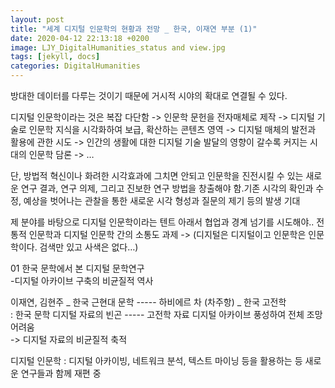 ```yaml
---
layout: post
title: "세계 디지털 인문학의 현황과 전망 _ 한국, 이재연 부분 (1)"
date: 2020-04-12 22:13:18 +0200
image: LJY_DigitalHumanities_status and view.jpg
tags: [jekyll, docs]
categories: DigitalHumanities
---
```

방대한 데이터를 다루는 것이기 때문에 거시적 시야의 확대로 연결될 수 있다.

디지털 인문학이라는 것은 복잡 다단함
->	인문학 문헌을 전자매체로 제작
->  디지털 기술로 인문학 지식을 시각화하여 보급, 확산하는 콘텐츠 영역
->  디지털 매체의 발전과 활용에 관한 시도
->  인간의 생활에 대한 디지털 기술 발달의 영향이 갈수록 커지는 시대의 인문학 담론
->  …

단, 방법적 혁신이나 화려한 시각효과에 그치면 안되고 인문학을 진전시킬 수 있는 새로운 연구 결과, 연구 의제, 그리고 진보한 연구 방법을 창출해야 함.기존 시각의 확인과 수정, 예상을 벗어나는 관찰을 통한 새로운 시각 형성과 질문의 제기 등의 발생 기대

제 분야를 바탕으로 디지털 인문학이라는 텐트 아래서 협업과 경계 넘기를 시도해야.. 
전통적 인문학과 디지털 인문학 간의 소통도 과제 -> (디지털은 디지털이고 인문학은 인문학이다. 검색만 있고 사색은 없다…)


01 한국 문학에서 본 디지털 문학연구  
-디지털 아카이브 구축의 비균질적 역사  

이재연, 김현주 _ 한국 근현대 문학  ----- 하비에르 차 (차주항) _ 한국 고전학  
: 한국 문학 디지털 자료의 빈곤 ----- 고전학 자료 디지털 아카이브 풍성하여 전체 조망 어려움  
->  디지털 자료의 비균질적 축적  

디지털 인문학 : 디지털 아카이빙, 네트워크 분석, 텍스트 마이닝 등을 활용하는 등 새로운 연구들과 함께 재편 중
